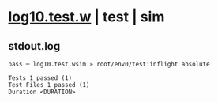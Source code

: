 # [log10.test.w](../../../../../../examples/tests/sdk_tests/math/log10.test.w) | test | sim

## stdout.log
```log
pass ─ log10.test.wsim » root/env0/test:inflight absolute
 
Tests 1 passed (1)
Test Files 1 passed (1)
Duration <DURATION>
```

